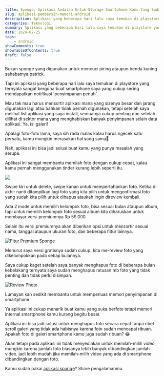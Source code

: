 ```yaml
---
title: Sponge, Aplikasi Andalan Untuk Storage Smartphone Kamu Yang Sudah Membengkak
slug: aplikasi-pembersih-memori-android
description: Aplikasi yang beberapa hari lalu saya temukan di playstore yang ternyata sangat berguna buat smartphone saya yang cukup sering mendapatkan notifikasi **memori penyimpanan penuh**.
categories: Teknologi
summary: Aplikasi yang beberapa hari lalu saya temukan di playstore yang ternyata sangat berguna buat smartphone saya yang cukup sering mendapatkan notifikasi **memori penyimpanan penuh**.
date: 2024-07-25
tags: 
    - android
showComments: true
showTableOfContents: true
draft: false
---
```


Bukan sponge yang digunakan untuk mencuci piring ataupun benda kuning sahabatnya patrick.

Tapi ini aplikasi yang beberapa hari lalu saya temukan di playstore yang ternyata sangat berguna buat smartphone saya yang cukup sering mendapatkan notifikasi 'penyimpanan penuh'.

Mau tak mau harus mensortir aplikasi mana yang sizenya besar dan jarang digunakan lagi atau bahkan tidak pernah digunakan, tetapi setelah saya melihat list aplikasi yang saya install, semuanya cukup penting dan setelah dilihat di sektor mana yang menghabiskan banyak penyimpanan selain data aplikasi. Ya, isi galeri!

Apalagi foto-foto lama, saya sih rada malas kalau harus ngecek satu persatu, kamu mungkin merasakan hal yang sama🤣

Nah, aplikasi ini bisa jadi solusi buat kamu yang punya masalah yang serupa.

Aplikasi ini sangat membantu memilah foto dengan cukup cepat, kalau kamu pernah menggunakan tinder kurang lebih seperti itu.

![](/img/day3-sponge/swipe.jpg)

Swipe kiri untuk delete, swipe kanan untuk mempertahankan foto. Ketika di akhir nanti ditampilkan lagi foto yang kita pilih untuk mengonfirmasi foto yang sudah kita pilih untuk dihapus ataukah ingin direview kembali.

Ada 2 mode untuk memilih kelompok foto, bisa sesuai bulan ataupun album, tapi untuk memilih kelompok foto sesuai album kita diharuskan untuk membayar versi premiumnya Rp 59.000. 

Selain itu versi premiumnya akan diberikan opsi untuk mensortir sesuai nama, tanggal ataupun ukuran foto, dan beberapa fiitur lainnya.

![Fitur Premium Sponge](/img/day3-sponge/sponge-premium.jpg "Fitur Premium Sponge")

Menurut saya versi gratisnya sudah cukup, kita me-review foto yang dikelompokkan pada setiap bulannya. 

Saya cukup kaget setelah saya banyak menghapus foto di beberapa bulan kebelakang ternyata saya sudah menghapus ratusan mb foto yang tidak penting dan tidak perlu disimpan.

![Review Photo](/img/day3-sponge/seleksi-foto.jpg)

Lumayan kan sedikit membantu untuk memperluas memori penyimpanan di smartphone.

Ya aplikasi ini cukup menarik buat kamu yang suka berfoto tetapi memori internal smartphone kamu kurang begitu besar. 

Aplikasi ini bisa jadi solusi untuk menghapus foto secara cepat tanpa ribet scroll galeri yang tidak ada habisnya karena foto sudah mencapai ribuan. Apakah foto di galeri smartphone kamu juga sudah ribuan? 😂 

Akan tetapi pada aplikasi ini tidak menyediakan untuk memilah-milih video, mungkin karena jumlah foto biasanya lebih banyak dibandingkan jumlah video, jadi lebih mudah jika memilah-milih video yang ada di smartphone dibandingkan dengan foto.

Kamu sudah pakai [aplikasi sponge](https://play.google.com/store/apps/details?id=com.prismtree.sponge)? Share pengalamanmu.